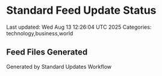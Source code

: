 # Standard Feed Update Status
Last updated: Wed Aug 13 12:26:04 UTC 2025
Categories: technology,business,world

## Feed Files Generated

Generated by Standard Updates Workflow
